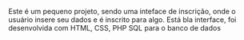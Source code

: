 Este é um pequeno projeto, sendo uma inteface de inscrição, onde o usuário insere seu dados e é inscrito para algo. Está bla interface, foi desenvolvida com HTML, CSS, PHP SQL para o banco de dados
